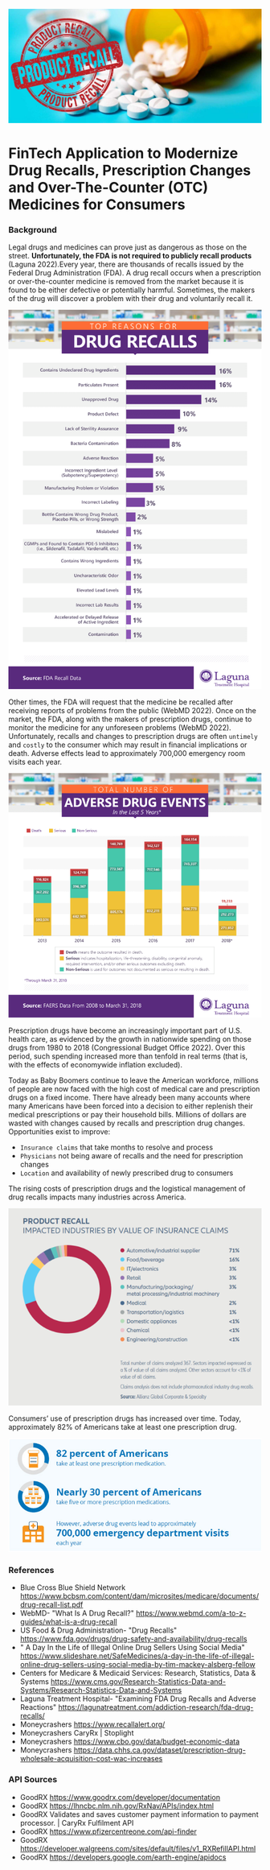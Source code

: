 ![alt text](blood-pressure-drug-recall-lg.jpg)

# FinTech Application to Modernize Drug Recalls, Prescription Changes and Over-The-Counter (OTC) Medicines for Consumers

### Background

Legal drugs and medicines can prove just as dangerous as those on the street. **Unfortunately, the FDA is not required to publicly recall products** (Laguna 2022).Every year, there are thousands of recalls issued by the Federal Drug Administration (FDA).  A drug recall occurs when a prescription or over-the-counter medicine is removed from the market because it is found to be either defective or potentially harmful. Sometimes, the makers of the drug will discover a problem with their drug and voluntarily recall it. 

![alt text](top-reasons-drug-recalls.png)

Other times, the FDA will request that the medicine be recalled after receiving reports of problems from the public (WebMD 2022). Once on the market, the FDA, along with the makers of prescription drugs, continue to monitor the medicine for any unforeseen problems (WebMD 2022). Unfortunately, recalls and changes to prescription drugs are often `untimely` and `costly` to the consumer which may result in financial implications or death. Adverse effects lead to approximately 700,000 emergency room visits each year.

![alt text](adverse-drug-events.png)

Prescription drugs have become an increasingly important part of U.S. health care, as evidenced by the growth in nationwide spending on those drugs from 1980 to 2018 (Congressional Budget Office 2022).  Over this period, such spending increased more than tenfold in real terms (that is, with the effects of economywide inflation excluded). 

Today as Baby Boomers continue to leave the American workforce, millions of people are now faced with the high cost of medical care and prescription drugs on a fixed income. There have already been many accounts where many Americans have been forced into a decision to either replenish their medical prescriptions or pay their household bills. Millions of dollars are wasted with changes caused by recalls and prescription drug changes. Opportunities exist to improve:

* `Insurance claims` that take months to resolve and process 
* `Physicians` not being aware of recalls and the need for prescription changes
* `Location` and availability of newly prescribed drug to consumers

The rising costs of prescription drugs and the logistical management of drug recalls impacts many industries across America. 

![alt text](product-recall-impacted-industries.png)

Consumers’ use of prescription drugs has increased over time. Today, approximately 82% of Americans take at least one prescription drug. 

![alt text](Gruber-drug-recall-CDC-report.png)
 




### References

* Blue Cross Blue Shield Network  https://www.bcbsm.com/content/dam/microsites/medicare/documents/drug-recall-list.pdf
* WebMD- "What Is A Drug Recall?"   https://www.webmd.com/a-to-z-guides/what-is-a-drug-recall
* US Food & Drug Administration- "Drug Recalls"  https://www.fda.gov/drugs/drug-safety-and-availability/drug-recalls
* " A Day In the Life of Illegal Online Drug Sellers Using Social Media"                                                        https://www.slideshare.net/SafeMedicines/a-day-in-the-life-of-illegal-online-drug-sellers-using-social-media-by-tim-mackey-alsberg-fellow
* Centers for Medicare & Medicaid Services: Research, Statistics, Data & Systems  https://www.cms.gov/Research-Statistics-Data-and-Systems/Research-Statistics-Data-and-Systems
* Laguna Treatment Hospital- "Examining FDA Drug Recalls and Adverse Reactions"          https://lagunatreatment.com/addiction-research/fda-drug-recalls/
* Moneycrashers          https://www.recallalert.org/
* Moneycrashers          CaryRx | Stoplight
* Moneycrashers          https://www.cbo.gov/data/budget-economic-data
* Moneycrashers          https://data.chhs.ca.gov/dataset/prescription-drug-wholesale-acquisition-cost-wac-increases



### API Sources
* GoodRX          https://www.goodrx.com/developer/documentation
* GoodRX          https://lhncbc.nlm.nih.gov/RxNav/APIs/index.html
* GoodRX          Validates and saves customer payment information to payment processor. | CaryRx Fulfilment API
* GoodRX          https://www.pfizercentreone.com/api-finder
* GoodRX          https://developer.walgreens.com/sites/default/files/v1_RXRefillAPI.html
* GoodRX          https://developers.google.com/earth-engine/apidocs







